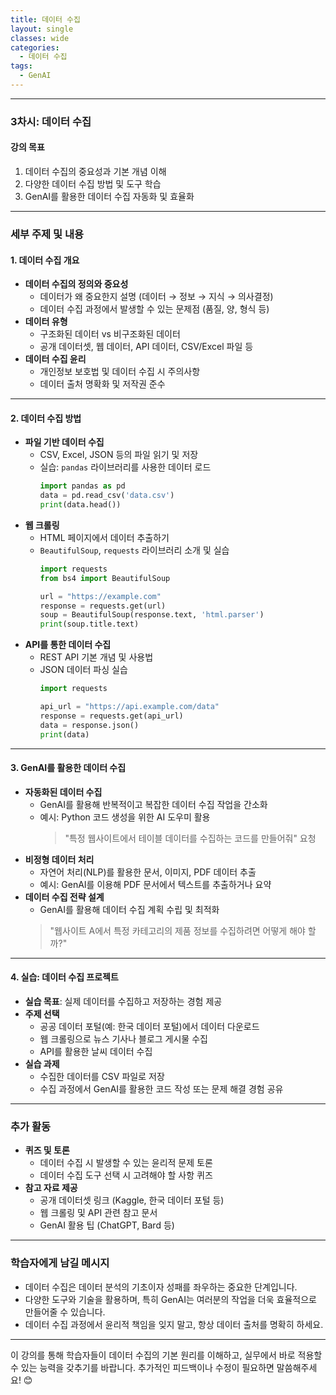 ```yaml
---
title: 데이터 수집
layout: single
classes: wide
categories:
  - 데이터 수집
tags:
  - GenAI
---
```



---

### **3차시: 데이터 수집**
#### **강의 목표**
1. 데이터 수집의 중요성과 기본 개념 이해
2. 다양한 데이터 수집 방법 및 도구 학습
3. GenAI를 활용한 데이터 수집 자동화 및 효율화

---

### **세부 주제 및 내용**

#### 1. **데이터 수집 개요**
   - **데이터 수집의 정의와 중요성**
     - 데이터가 왜 중요한지 설명 (데이터 → 정보 → 지식 → 의사결정)
     - 데이터 수집 과정에서 발생할 수 있는 문제점 (품질, 양, 형식 등)
   - **데이터 유형**
     - 구조화된 데이터 vs 비구조화된 데이터
     - 공개 데이터셋, 웹 데이터, API 데이터, CSV/Excel 파일 등
   - **데이터 수집 윤리**
     - 개인정보 보호법 및 데이터 수집 시 주의사항
     - 데이터 출처 명확화 및 저작권 준수

---

#### 2. **데이터 수집 방법**
   - **파일 기반 데이터 수집**
     - CSV, Excel, JSON 등의 파일 읽기 및 저장
     - 실습: `pandas` 라이브러리를 사용한 데이터 로드
       ```python
       import pandas as pd
       data = pd.read_csv('data.csv')
       print(data.head())
       ```
   - **웹 크롤링**
     - HTML 페이지에서 데이터 추출하기
     - `BeautifulSoup`, `requests` 라이브러리 소개 및 실습
       ```python
       import requests
       from bs4 import BeautifulSoup

       url = "https://example.com"
       response = requests.get(url)
       soup = BeautifulSoup(response.text, 'html.parser')
       print(soup.title.text)
       ```
   - **API를 통한 데이터 수집**
     - REST API 기본 개념 및 사용법
     - JSON 데이터 파싱 실습
       ```python
       import requests

       api_url = "https://api.example.com/data"
       response = requests.get(api_url)
       data = response.json()
       print(data)
       ```

---

#### 3. **GenAI를 활용한 데이터 수집**
   - **자동화된 데이터 수집**
     - GenAI를 활용해 반복적이고 복잡한 데이터 수집 작업을 간소화
     - 예시: Python 코드 생성을 위한 AI 도우미 활용
       > "특정 웹사이트에서 테이블 데이터를 수집하는 코드를 만들어줘" 요청
   - **비정형 데이터 처리**
     - 자연어 처리(NLP)를 활용한 문서, 이미지, PDF 데이터 추출
     - 예시: GenAI를 이용해 PDF 문서에서 텍스트를 추출하거나 요약
   - **데이터 수집 전략 설계**
     - GenAI를 활용해 데이터 수집 계획 수립 및 최적화
     > "웹사이트 A에서 특정 카테고리의 제품 정보를 수집하려면 어떻게 해야 할까?"

---

#### 4. **실습: 데이터 수집 프로젝트**
   - **실습 목표**: 실제 데이터를 수집하고 저장하는 경험 제공
   - **주제 선택**
     - 공공 데이터 포털(예: 한국 데이터 포털)에서 데이터 다운로드
     - 웹 크롤링으로 뉴스 기사나 블로그 게시물 수집
     - API를 활용한 날씨 데이터 수집
   - **실습 과제**
     - 수집한 데이터를 CSV 파일로 저장
     - 수집 과정에서 GenAI를 활용한 코드 작성 또는 문제 해결 경험 공유

---

### **추가 활동**
- **퀴즈 및 토론**
  - 데이터 수집 시 발생할 수 있는 윤리적 문제 토론
  - 데이터 수집 도구 선택 시 고려해야 할 사항 퀴즈
- **참고 자료 제공**
  - 공개 데이터셋 링크 (Kaggle, 한국 데이터 포털 등)
  - 웹 크롤링 및 API 관련 참고 문서
  - GenAI 활용 팁 (ChatGPT, Bard 등)

---


### **학습자에게 남길 메시지**
- 데이터 수집은 데이터 분석의 기초이자 성패를 좌우하는 중요한 단계입니다.
- 다양한 도구와 기술을 활용하며, 특히 GenAI는 여러분의 작업을 더욱 효율적으로 만들어줄 수 있습니다.
- 데이터 수집 과정에서 윤리적 책임을 잊지 말고, 항상 데이터 출처를 명확히 하세요.

---

이 강의를 통해 학습자들이 데이터 수집의 기본 원리를 이해하고, 실무에서 바로 적용할 수 있는 능력을 갖추기를 바랍니다. 추가적인 피드백이나 수정이 필요하면 말씀해주세요! 😊